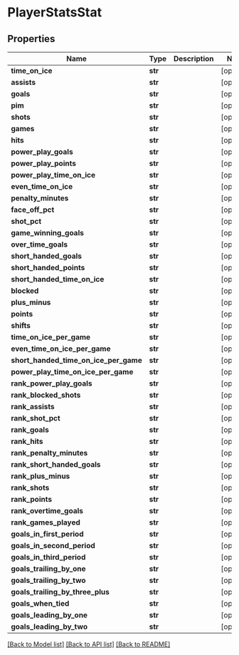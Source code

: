 # PlayerStatsStat

## Properties
Name | Type | Description | Notes
------------ | ------------- | ------------- | -------------
**time_on_ice** | **str** |  | [optional] 
**assists** | **str** |  | [optional] 
**goals** | **str** |  | [optional] 
**pim** | **str** |  | [optional] 
**shots** | **str** |  | [optional] 
**games** | **str** |  | [optional] 
**hits** | **str** |  | [optional] 
**power_play_goals** | **str** |  | [optional] 
**power_play_points** | **str** |  | [optional] 
**power_play_time_on_ice** | **str** |  | [optional] 
**even_time_on_ice** | **str** |  | [optional] 
**penalty_minutes** | **str** |  | [optional] 
**face_off_pct** | **str** |  | [optional] 
**shot_pct** | **str** |  | [optional] 
**game_winning_goals** | **str** |  | [optional] 
**over_time_goals** | **str** |  | [optional] 
**short_handed_goals** | **str** |  | [optional] 
**short_handed_points** | **str** |  | [optional] 
**short_handed_time_on_ice** | **str** |  | [optional] 
**blocked** | **str** |  | [optional] 
**plus_minus** | **str** |  | [optional] 
**points** | **str** |  | [optional] 
**shifts** | **str** |  | [optional] 
**time_on_ice_per_game** | **str** |  | [optional] 
**even_time_on_ice_per_game** | **str** |  | [optional] 
**short_handed_time_on_ice_per_game** | **str** |  | [optional] 
**power_play_time_on_ice_per_game** | **str** |  | [optional] 
**rank_power_play_goals** | **str** |  | [optional] 
**rank_blocked_shots** | **str** |  | [optional] 
**rank_assists** | **str** |  | [optional] 
**rank_shot_pct** | **str** |  | [optional] 
**rank_goals** | **str** |  | [optional] 
**rank_hits** | **str** |  | [optional] 
**rank_penalty_minutes** | **str** |  | [optional] 
**rank_short_handed_goals** | **str** |  | [optional] 
**rank_plus_minus** | **str** |  | [optional] 
**rank_shots** | **str** |  | [optional] 
**rank_points** | **str** |  | [optional] 
**rank_overtime_goals** | **str** |  | [optional] 
**rank_games_played** | **str** |  | [optional] 
**goals_in_first_period** | **str** |  | [optional] 
**goals_in_second_period** | **str** |  | [optional] 
**goals_in_third_period** | **str** |  | [optional] 
**goals_trailing_by_one** | **str** |  | [optional] 
**goals_trailing_by_two** | **str** |  | [optional] 
**goals_trailing_by_three_plus** | **str** |  | [optional] 
**goals_when_tied** | **str** |  | [optional] 
**goals_leading_by_one** | **str** |  | [optional] 
**goals_leading_by_two** | **str** |  | [optional] 

[[Back to Model list]](../README.md#documentation-for-models) [[Back to API list]](../README.md#documentation-for-api-endpoints) [[Back to README]](../README.md)


